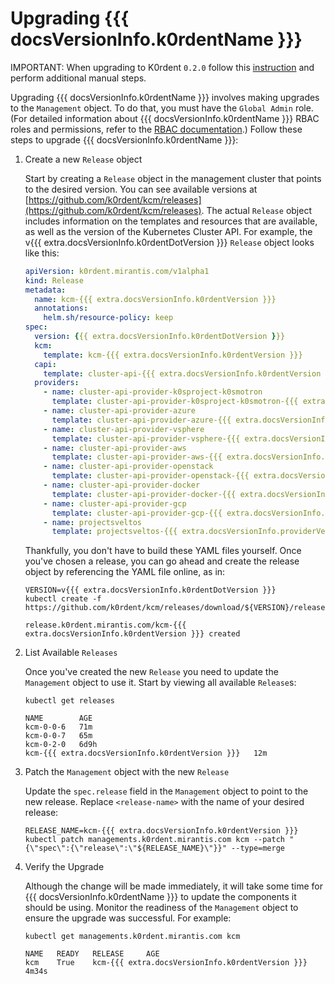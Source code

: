 # Upgrading {{{ docsVersionInfo.k0rdentName }}}

IMPORTANT: When upgrading to K0rdent `0.2.0` follow this [instruction](upgrade-to-0-2-0.md) and perform
additional manual steps.

Upgrading {{{ docsVersionInfo.k0rdentName }}} involves making upgrades to the `Management` object. To do that, you must have the `Global Admin` role. (For detailed information about {{{ docsVersionInfo.k0rdentName }}} RBAC roles and permissions, refer to the [RBAC documentation](../access/rbac/index.md).) Follow these steps to upgrade {{{ docsVersionInfo.k0rdentName }}}:

1. Create a new `Release` object

    Start by creating a `Release` object in the management cluster that points to the desired version. You can see
    available versions at [https://github.com/k0rdent/kcm/releases](https://github.com/k0rdent/kcm/releases).  The actual
    `Release` object includes information on the templates and resources that are available, as well as the version of the
    Kubernetes Cluster API.  For example, the v{{{ extra.docsVersionInfo.k0rdentDotVersion }}} `Release` object looks like this:

    ```yaml
    apiVersion: k0rdent.mirantis.com/v1alpha1
    kind: Release
    metadata:
      name: kcm-{{{ extra.docsVersionInfo.k0rdentVersion }}}
      annotations:
        helm.sh/resource-policy: keep
    spec:
      version: {{{ extra.docsVersionInfo.k0rdentDotVersion }}}
      kcm:
        template: kcm-{{{ extra.docsVersionInfo.k0rdentVersion }}}
      capi:
        template: cluster-api-{{{ extra.docsVersionInfo.k0rdentVersion }}}
      providers:
        - name: cluster-api-provider-k0sproject-k0smotron
          template: cluster-api-provider-k0sproject-k0smotron-{{{ extra.docsVersionInfo.k0rdentVersion }}}
        - name: cluster-api-provider-azure
          template: cluster-api-provider-azure-{{{ extra.docsVersionInfo.k0rdentsion }}}
        - name: cluster-api-provider-vsphere
          template: cluster-api-provider-vsphere-{{{ extra.docsVersionInfo.k0rdentVersion }}}
        - name: cluster-api-provider-aws
          template: cluster-api-provider-aws-{{{ extra.docsVersionInfo.k0rdentVersion }}}
        - name: cluster-api-provider-openstack
          template: cluster-api-provider-openstack-{{{ extra.docsVersionInfo.k0rdentVersion }}}
        - name: cluster-api-provider-docker
          template: cluster-api-provider-docker-{{{ extra.docsVersionInfo.k0rdentVersion }}}
        - name: cluster-api-provider-gcp
          template: cluster-api-provider-gcp-{{{ extra.docsVersionInfo.k0rdentVersion }}}          
        - name: projectsveltos
          template: projectsveltos-{{{ extra.docsVersionInfo.providerVersions.dotVersions.sveltosProvider }}}
    ```

    Thankfully, you don't have to build these YAML files yourself. Once you've chosen a release, you can go ahead and create the release object by referencing the YAML file online, as in:

    ```shell
    VERSION=v{{{ extra.docsVersionInfo.k0rdentDotVersion }}}
    kubectl create -f https://github.com/k0rdent/kcm/releases/download/${VERSION}/release.yaml
    ```
    ```console
    release.k0rdent.mirantis.com/kcm-{{{ extra.docsVersionInfo.k0rdentVersion }}} created
    ```

2. List Available `Releases`

    Once you've created the new `Release` you need to update the `Management` object to use it. Start by viewing all available `Release`s:

    ```shell
    kubectl get releases
    ```

    ```console
    NAME        AGE
    kcm-0-0-6   71m
    kcm-0-0-7   65m
    kcm-0-2-0   6d9h
    kcm-{{{ extra.docsVersionInfo.k0rdentVersion }}}   12m
    ```

3. Patch the `Management` object with the new `Release`

    Update the `spec.release` field in the `Management` object to point to the new release. Replace `<release-name>` with the name of your desired release:

    ```shell
    RELEASE_NAME=kcm-{{{ extra.docsVersionInfo.k0rdentVersion }}}
    kubectl patch managements.k0rdent.mirantis.com kcm --patch "{\"spec\":{\"release\":\"${RELEASE_NAME}\"}}" --type=merge
    ```

4. Verify the Upgrade

    Although the change will be made immediately, it will take some time for {{{ docsVersionInfo.k0rdentName }}} to update the components it should be
    using. Monitor the readiness of the `Management` object to ensure the upgrade was successful. For example:

    ```shell
    kubectl get managements.k0rdent.mirantis.com kcm
    ```
    ```console
    NAME   READY   RELEASE     AGE
    kcm    True    kcm-{{{ extra.docsVersionInfo.k0rdentVersion }}}   4m34s
    ```
